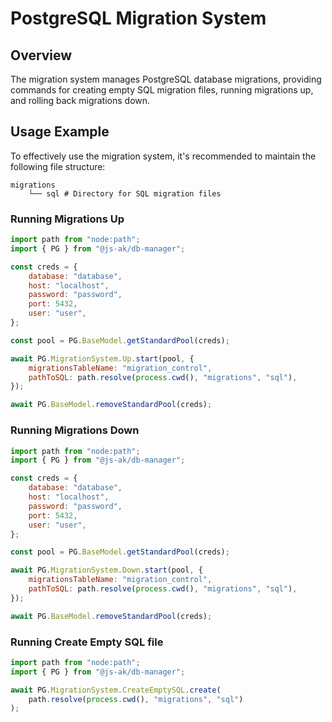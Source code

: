 # PostgreSQL Migration System

## Overview

The migration system manages PostgreSQL database migrations, providing commands for creating empty SQL migration files, running migrations up, and rolling back migrations down.

## Usage Example

To effectively use the migration system, it's recommended to maintain the following file structure:

```
migrations
    └── sql # Directory for SQL migration files
```

### Running Migrations Up

```javascript
import path from "node:path";
import { PG } from "@js-ak/db-manager";

const creds = {
    database: "database",
    host: "localhost",
    password: "password",
    port: 5432,
    user: "user",
};

const pool = PG.BaseModel.getStandardPool(creds);

await PG.MigrationSystem.Up.start(pool, {
    migrationsTableName: "migration_control",
    pathToSQL: path.resolve(process.cwd(), "migrations", "sql"),
});

await PG.BaseModel.removeStandardPool(creds);
```

### Running Migrations Down

```javascript
import path from "node:path";
import { PG } from "@js-ak/db-manager";

const creds = {
    database: "database",
    host: "localhost",
    password: "password",
    port: 5432,
    user: "user",
};

const pool = PG.BaseModel.getStandardPool(creds);

await PG.MigrationSystem.Down.start(pool, {
    migrationsTableName: "migration_control",
    pathToSQL: path.resolve(process.cwd(), "migrations", "sql"),
});

await PG.BaseModel.removeStandardPool(creds);
```

### Running Create Empty SQL file

```javascript
import path from "node:path";
import { PG } from "@js-ak/db-manager";

await PG.MigrationSystem.CreateEmptySQL.create(
    path.resolve(process.cwd(), "migrations", "sql")
);
```
